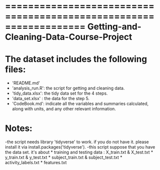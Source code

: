  ==================================================================
Getting-and-Cleaning-Data-Course-Project
==================================================================
The dataset includes the following files:
=========================================

- 'README.md'
- 'analysis_run.R': the script for getting and cleaning data.
- 'tidy_data.xlsx': the tidy data set for the 4 steps.
- 'data_set.xlsx' : the data for the step 5.
- 'CodeBook.md': indicate all the variables and summaries calculated, along with units, and any other relevant information.

Notes: 
======
-the script needs library 'tidyverse' to work.
 if you do not have it. please install it via install.packages('tidyverse').
-this script suppose that you have the data set.
 it's about * training and testing data : X_train.txt & X_test.txt
            * y_train.txt & y_test.txt
            * subject_train.txt & subject_test.txt
            * activity_labels.txt
            * features.txt
            
